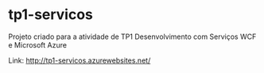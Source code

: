 # tp1-servicos
Projeto criado para a atividade de TP1 Desenvolvimento com Serviços WCF e Microsoft Azure

Link: http://tp1-servicos.azurewebsites.net/

